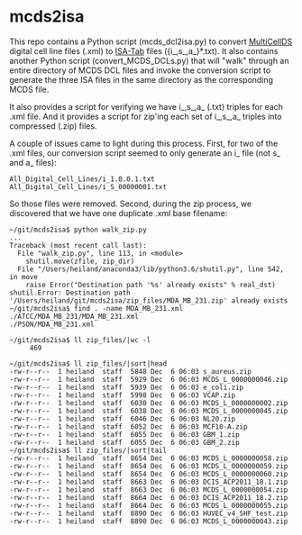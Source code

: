 # mcds2isa

This repo contains a Python script (mcds_dcl2isa.py) to convert [MultiCellDS](https://gitlab.com/MultiCellDS) digital cell line files (.xml) to [ISA-Tab](https://www.isacommons.org/) files ({i_,s_,a_}*.txt). It also contains another Python script (convert_MCDS_DCLs.py) that will "walk" through an entire directory of MCDS DCL files and invoke the conversion script to generate the three ISA files in the same directory as the corresponding MCDS file.

It also provides a script for verifying we have i_,s_,a_ (.txt) triples for each .xml file. And it provides a script for zip'ing each set of i_,s_,a_ triples into compressed (.zip) files.

A couple of issues came to light during this process. First, for two of the .xml files, our conversion script seemed to only generate an i_ file (not s_ and a_ files):
```
All_Digital_Cell_Lines/i_1.0.0.1.txt
All_Digital_Cell_Lines/i_S_00000001.txt
```
So those files were removed. Second, during the zip process, we discovered that we have one duplicate .xml base filename:
```
~/git/mcds2isa$ python walk_zip.py
...
Traceback (most recent call last):
  File "walk_zip.py", line 113, in <module>
    shutil.move(zfile, zip_dir)
  File "/Users/heiland/anaconda3/lib/python3.6/shutil.py", line 542, in move
    raise Error("Destination path '%s' already exists" % real_dst)
shutil.Error: Destination path '/Users/heiland/git/mcds2isa/zip_files/MDA_MB_231.zip' already exists
~/git/mcds2isa$ find . -name MDA_MB_231.xml
./ATCC/MDA_MB_231/MDA_MB_231.xml
./PSON/MDA_MB_231.xml

~/git/mcds2isa$ ll zip_files/|wc -l
     469
     
~/git/mcds2isa$ ll zip_files/|sort|head
-rw-r--r--  1 heiland  staff  5848 Dec  6 06:03 s_aureus.zip
-rw-r--r--  1 heiland  staff  5929 Dec  6 06:03 MCDS_L_0000000046.zip
-rw-r--r--  1 heiland  staff  5939 Dec  6 06:03 e_coli.zip
-rw-r--r--  1 heiland  staff  5998 Dec  6 06:03 VCAP.zip
-rw-r--r--  1 heiland  staff  6030 Dec  6 06:03 MCDS_L_0000000002.zip
-rw-r--r--  1 heiland  staff  6038 Dec  6 06:03 MCDS_L_0000000045.zip
-rw-r--r--  1 heiland  staff  6046 Dec  6 06:03 NL20.zip
-rw-r--r--  1 heiland  staff  6052 Dec  6 06:03 MCF10-A.zip
-rw-r--r--  1 heiland  staff  6055 Dec  6 06:03 GBM_1.zip
-rw-r--r--  1 heiland  staff  6055 Dec  6 06:03 GBM_2.zip
~/git/mcds2isa$ ll zip_files/|sort|tail
-rw-r--r--  1 heiland  staff  8654 Dec  6 06:03 MCDS_L_0000000058.zip
-rw-r--r--  1 heiland  staff  8654 Dec  6 06:03 MCDS_L_0000000059.zip
-rw-r--r--  1 heiland  staff  8654 Dec  6 06:03 MCDS_L_0000000060.zip
-rw-r--r--  1 heiland  staff  8663 Dec  6 06:03 DCIS_ACP2011_18.1.zip
-rw-r--r--  1 heiland  staff  8663 Dec  6 06:03 MCDS_L_0000000054.zip
-rw-r--r--  1 heiland  staff  8664 Dec  6 06:03 DCIS_ACP2011_18.2.zip
-rw-r--r--  1 heiland  staff  8664 Dec  6 06:03 MCDS_L_0000000055.zip
-rw-r--r--  1 heiland  staff  8890 Dec  6 06:03 HUVEC_v4_SHF_test.zip
-rw-r--r--  1 heiland  staff  8890 Dec  6 06:03 MCDS_L_0000000043.zip

```
